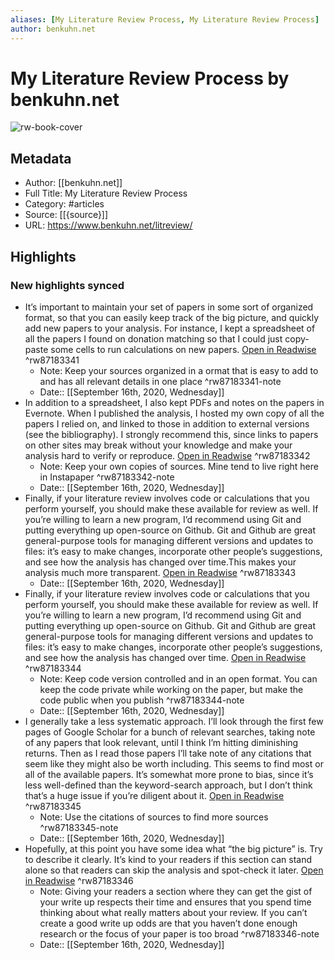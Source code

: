 ```yaml
---
aliases: [My Literature Review Process, My Literature Review Process]
author: benkuhn.net
---
```

# My Literature Review Process by benkuhn.net

![rw-book-cover](https://readwise-assets.s3.amazonaws.com/static/images/article2.74d541386bbf.png)

## Metadata
- Author: [[benkuhn.net]]
- Full Title: My Literature Review Process
- Category: #articles
- Source: [[{source}]]
- URL: https://www.benkuhn.net/litreview/

## Highlights
### New highlights synced
- It’s important to maintain your set of papers in some sort of organized format, so that you can easily keep track of the big picture, and quickly add new papers to your analysis. For instance, I kept a spreadsheet of all the papers I found on donation matching so that I could just copy-paste some cells to run calculations on new papers. [Open in Readwise](https://readwise.io/open/87183341) ^rw87183341
    - Note: Keep your sources organized in a ormat that is easy to add to and has all relevant details in one place ^rw87183341-note
    - Date:: [[September 16th, 2020, Wednesday]]
- In addition to a spreadsheet, I also kept PDFs and notes on the papers in Evernote. When I published the analysis, I hosted my own copy of all the papers I relied on, and linked to those in addition to external versions (see the bibliography). I strongly recommend this, since links to papers on other sites may break without your knowledge and make your analysis hard to verify or reproduce. [Open in Readwise](https://readwise.io/open/87183342) ^rw87183342
    - Note: Keep your own copies of sources. Mine tend to live right here in Instapaper ^rw87183342-note
    - Date:: [[September 16th, 2020, Wednesday]]
- Finally, if your literature review involves code or calculations that you perform yourself, you should make these available for review as well. If you’re willing to learn a new program, I’d recommend using Git and putting everything up open-source on Github. Git and Github are great general-purpose tools for managing different versions and updates to files: it’s easy to make changes, incorporate other people’s suggestions, and see how the analysis has changed over time.This makes your analysis much more transparent. [Open in Readwise](https://readwise.io/open/87183343) ^rw87183343
    - Date:: [[September 16th, 2020, Wednesday]]
- Finally, if your literature review involves code or calculations that you perform yourself, you should make these available for review as well. If you’re willing to learn a new program, I’d recommend using Git and putting everything up open-source on Github. Git and Github are great general-purpose tools for managing different versions and updates to files: it’s easy to make changes, incorporate other people’s suggestions, and see how the analysis has changed over time. [Open in Readwise](https://readwise.io/open/87183344) ^rw87183344
    - Note: Keep code version controlled and in an open format. You can keep the code private while working on the paper, but make the code public when you publish ^rw87183344-note
    - Date:: [[September 16th, 2020, Wednesday]]
- I generally take a less systematic approach. I’ll look through the first few pages of Google Scholar for a bunch of relevant searches, taking note of any papers that look relevant, until I think I’m hitting diminishing returns. Then as I read those papers I’ll take note of any citations that seem like they might also be worth including. This seems to find most or all of the available papers. It’s somewhat more prone to bias, since it’s less well-defined than the keyword-search approach, but I don’t think that’s a huge issue if you’re diligent about it. [Open in Readwise](https://readwise.io/open/87183345) ^rw87183345
    - Note: Use the citations of sources to find more sources ^rw87183345-note
    - Date:: [[September 16th, 2020, Wednesday]]
- Hopefully, at this point you have some idea what “the big picture” is. Try to describe it clearly. It’s kind to your readers if this section can stand alone so that readers can skip the analysis and spot-check it later. [Open in Readwise](https://readwise.io/open/87183346) ^rw87183346
    - Note: Giving your readers a section where they can get the gist of your write up respects their time and ensures that you spend time thinking about what really matters about your review. If you can’t create a good write up odds are that you haven’t done enough research or the focus of your paper is too broad ^rw87183346-note
    - Date:: [[September 16th, 2020, Wednesday]]
